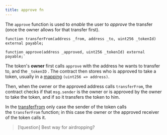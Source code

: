 ```yaml
---
title: approve fn
---
```


The `approve` function is used to _enable_ the user to _approve_ the transfer (once the owner allows for that transfer first).

```solidity
function transferFrom(address _from, address _to, uint256 _tokenId) external payable;

function approve(address _approved, uint256 _tokenId) external payable;`
```

The token's **owner** first calls `approve` with the address he wants to transfer to, and the `_tokenID` . The contract then stores who is approved to take a token, usually in a [mapping](/knowledge/web3/solidity/mapping.md) `(uint256 => address)`.

Then, when the owner or the approved address calls `transferFrom`, the contract checks if that `msg.sender` is the owner or is approved by the owner to take the token, and if so it transfers the token to him.

In the [transferFrom](/knowledge/web3/solidity/transferfrom.md) only case the sender of the token calls the `transferFrom` function; in this case the owner or the approved receiver of the token calls it.

> [!question] Best way for airdropping?
